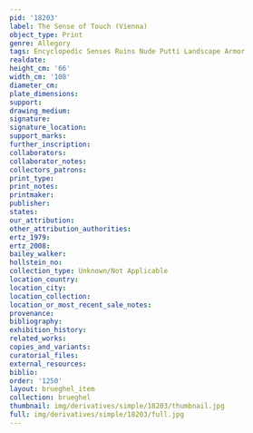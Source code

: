 ```yaml
---
pid: '18203'
label: The Sense of Touch (Vienna)
object_type: Print
genre: Allegory
tags: Encyclopedic Senses Ruins Nude Putti Landscape Armor
realdate: 
height_cm: '66'
width_cm: '108'
diameter_cm: 
plate_dimensions: 
support: 
drawing_medium: 
signature: 
signature_location: 
support_marks: 
further_inscription: 
collaborators: 
collaborator_notes: 
collectors_patrons: 
print_type: 
print_notes: 
printmaker: 
publisher: 
states: 
our_attribution: 
other_attribution_authorities: 
ertz_1979: 
ertz_2008: 
bailey_walker: 
hollstein_no: 
collection_type: Unknown/Not Applicable
location_country: 
location_city: 
location_collection: 
location_or_most_recent_sale_notes: 
provenance: 
bibliography: 
exhibition_history: 
related_works: 
copies_and_variants: 
curatorial_files: 
external_resources: 
biblio: 
order: '1250'
layout: brueghel_item
collection: brueghel
thumbnail: img/derivatives/simple/18203/thumbnail.jpg
full: img/derivatives/simple/18203/full.jpg
---
```

